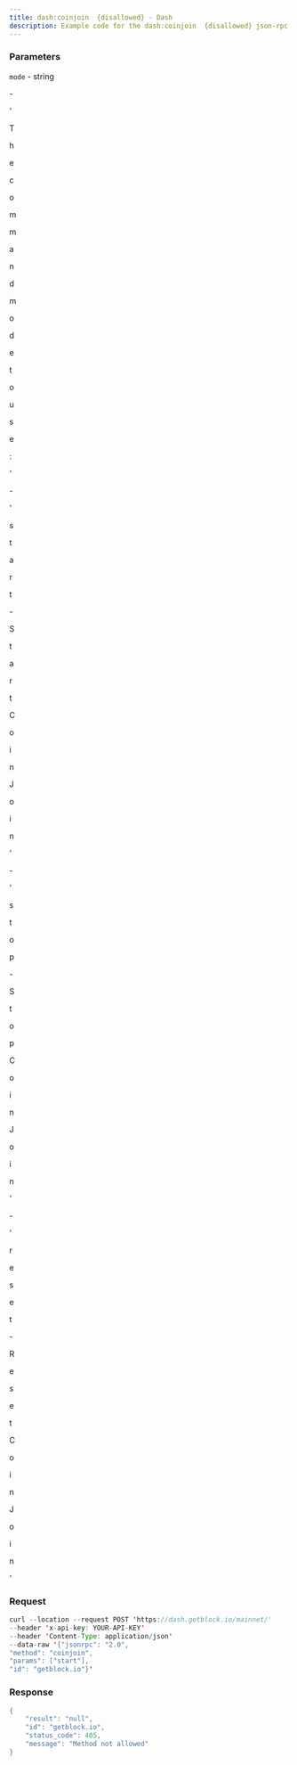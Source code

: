 ```yaml
---
title: dash:coinjoin  {disallowed} - Dash
description: Example code for the dash:coinjoin  {disallowed} json-rpc method. Сomplete guide on how to use dash:coinjoin  {disallowed} json-rpc in GetBlock.io Web3 documentation.
---
```


### Parameters


`mode` - string

\-

'

T

h

e

c

o

m

m

a

n

d

m

o

d

e

t

o

u

s

e

:

'

\-

'

s

t

a

r

t

\-

S

t

a

r

t

C

o

i

n

J

o

i

n

'

\-

'

s

t

o

p

\-

S

t

o

p

C

o

i

n

J

o

i

n

'

\-

'

r

e

s

e

t

\-

R

e

s

e

t

C

o

i

n

J

o

i

n

'

### Request

``` java
curl --location --request POST 'https://dash.getblock.io/mainnet/' 
--header 'x-api-key: YOUR-API-KEY' 
--header 'Content-Type: application/json' 
--data-raw '{"jsonrpc": "2.0",
"method": "coinjoin",
"params": ["start"],
"id": "getblock.io"}'
```

###  Response

``` java
{
    "result": "null",
    "id": "getblock.io",
    "status_code": 405,
    "message": "Method not allowed"
}
```

